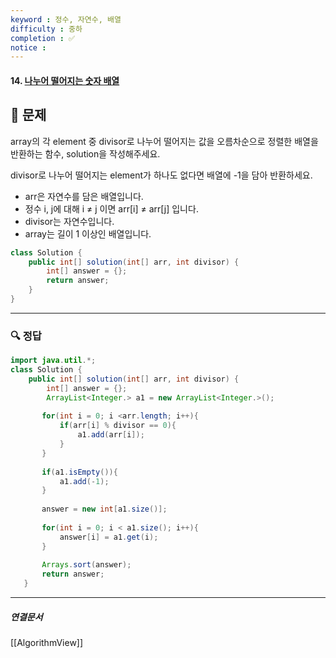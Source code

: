 ```yaml
---
keyword : 정수, 자연수, 배열
difficulty : 중하
completion : ✅
notice : 
---
```


#### 14. [나누어 떨어지는 숫자 배열](https://school.programmers.co.kr/learn/courses/30/lessons/12910)

## 📝 문제
 
 array의 각 element 중 divisor로 나누어 떨어지는 값을 오름차순으로 정렬한 배열을 반환하는 함수, solution을 작성해주세요.
 
 divisor로 나누어 떨어지는 element가 하나도 없다면 배열에 -1을 담아 반환하세요.

-   arr은 자연수를 담은 배열입니다.
-   정수 i, j에 대해 i ≠ j 이면 arr[i] ≠ arr[j] 입니다.
-   divisor는 자연수입니다.
-   array는 길이 1 이상인 배열입니다.

```java
class Solution {
    public int[] solution(int[] arr, int divisor) {
        int[] answer = {};
        return answer;
    }
}
```


---

### 🔍 정답
```java
import java.util.*;
class Solution {
    public int[] solution(int[] arr, int divisor) {
        int[] answer = {};
        ArrayList<Integer.> a1 = new ArrayList<Integer.>();
       
       for(int i = 0; i <arr.length; i++){
           if(arr[i] % divisor == 0){
               a1.add(arr[i]);
           }
       }
       
       if(a1.isEmpty()){
           a1.add(-1);
       }
       
       answer = new int[a1.size()];
       
       for(int i = 0; i < a1.size(); i++){
           answer[i] = a1.get(i);
       }
       
       Arrays.sort(answer);
       return answer;
   }

```


---

##### 연결문서

[[AlgorithmView]]